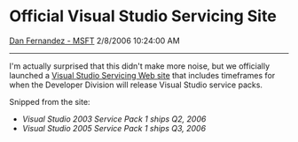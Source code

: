<div id="page">

# Official Visual Studio Servicing Site

[Dan Fernandez -
MSFT](https://social.msdn.microsoft.com/profile/Dan%20Fernandez%20-%20MSFT)
2/8/2006 10:24:00 AM

-----

<div id="content">

I'm actually surprised that this didn't make more noise, but we
officially launched a [Visual Studio Servicing Web
site](http://msdn.microsoft.com/vstudio/support/servicing/default.aspx)
that includes timeframes for when the Developer Division will release
Visual Studio service packs.

Snipped from the site:

  - *Visual Studio 2003 Service Pack 1 ships Q2, 2006*
  - *Visual Studio 2005 Service Pack 1 ships Q3, 2006*

 

</div>

</div>
